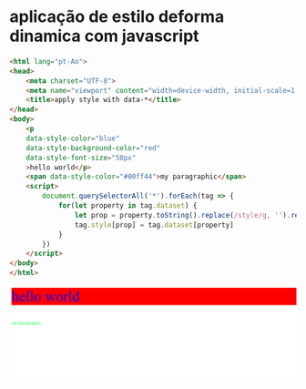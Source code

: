# aplicação de estilo deforma dinamica com javascript

```html
<html lang="pt-Ao">
<head>
    <meta charset="UTF-8">
    <meta name="viewport" content="width=device-width, initial-scale=1.0">
    <title>apply style with data-*</title>
</head>
<body>
    <p
    data-style-color="blue"
    data-style-background-color="red" 
    data-style-font-size="50px"
    >hello world</p>
    <span data-style-color="#00ff44">my paragraphic</span>
    <script>
        document.querySelectorAll('*').forEach(tag => {
            for(let property in tag.dataset) {
                let prop = property.toString().replace(/style/g, '').replace(/[A-Z]/, (value, prop) => value.toLowerCase())
                tag.style[prop] = tag.dataset[property]
            }
        })
    </script>
</body>
</html>
```
![alt](https://github.com/junior-isabel/apply-style-with-data-property/blob/master/html-style.PNG)